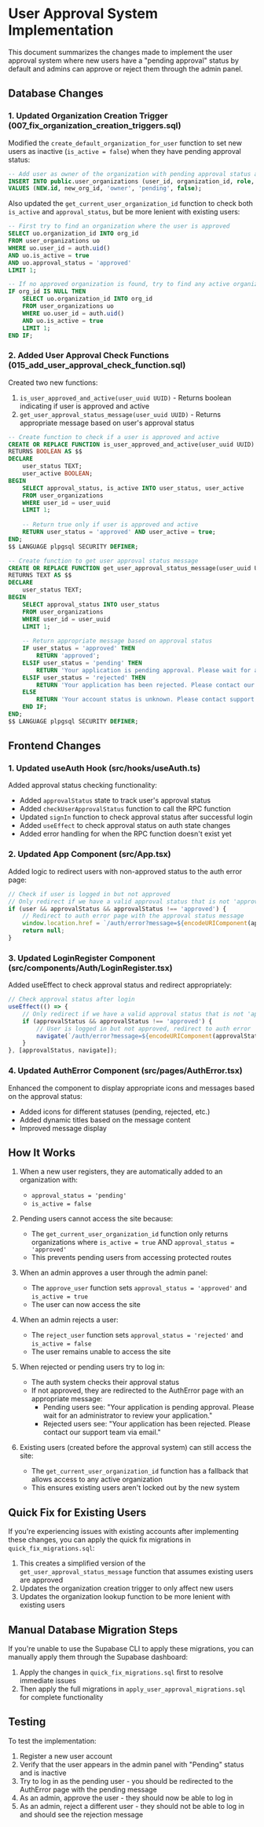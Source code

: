 # User Approval System Implementation

This document summarizes the changes made to implement the user approval system where new users have a "pending approval" status by default and admins can approve or reject them through the admin panel.

## Database Changes

### 1. Updated Organization Creation Trigger (007_fix_organization_creation_triggers.sql)

Modified the `create_default_organization_for_user` function to set new users as inactive (`is_active = false`) when they have pending approval status:

```sql
-- Add user as owner of the organization with pending approval status and inactive
INSERT INTO public.user_organizations (user_id, organization_id, role, approval_status, is_active)
VALUES (NEW.id, new_org_id, 'owner', 'pending', false);
```

Also updated the `get_current_user_organization_id` function to check both `is_active` and `approval_status`, but be more lenient with existing users:

```sql
-- First try to find an organization where the user is approved
SELECT uo.organization_id INTO org_id
FROM user_organizations uo
WHERE uo.user_id = auth.uid()
AND uo.is_active = true
AND uo.approval_status = 'approved'
LIMIT 1;

-- If no approved organization is found, try to find any active organization (for existing users)
IF org_id IS NULL THEN
    SELECT uo.organization_id INTO org_id
    FROM user_organizations uo
    WHERE uo.user_id = auth.uid()
    AND uo.is_active = true
    LIMIT 1;
END IF;
```

### 2. Added User Approval Check Functions (015_add_user_approval_check_function.sql)

Created two new functions:

1. `is_user_approved_and_active(user_uuid UUID)` - Returns boolean indicating if user is approved and active
2. `get_user_approval_status_message(user_uuid UUID)` - Returns appropriate message based on user's approval status

```sql
-- Create function to check if a user is approved and active
CREATE OR REPLACE FUNCTION is_user_approved_and_active(user_uuid UUID)
RETURNS BOOLEAN AS $$
DECLARE
    user_status TEXT;
    user_active BOOLEAN;
BEGIN
    SELECT approval_status, is_active INTO user_status, user_active
    FROM user_organizations 
    WHERE user_id = user_uuid
    LIMIT 1;
    
    -- Return true only if user is approved and active
    RETURN user_status = 'approved' AND user_active = true;
END;
$$ LANGUAGE plpgsql SECURITY DEFINER;

-- Create function to get user approval status message
CREATE OR REPLACE FUNCTION get_user_approval_status_message(user_uuid UUID)
RETURNS TEXT AS $$
DECLARE
    user_status TEXT;
BEGIN
    SELECT approval_status INTO user_status
    FROM user_organizations 
    WHERE user_id = user_uuid
    LIMIT 1;
    
    -- Return appropriate message based on approval status
    IF user_status = 'approved' THEN
        RETURN 'approved';
    ELSIF user_status = 'pending' THEN
        RETURN 'Your application is pending approval. Please wait for an administrator to review your application.';
    ELSIF user_status = 'rejected' THEN
        RETURN 'Your application has been rejected. Please contact our support team via email.';
    ELSE
        RETURN 'Your account status is unknown. Please contact support.';
    END IF;
END;
$$ LANGUAGE plpgsql SECURITY DEFINER;
```

## Frontend Changes

### 1. Updated useAuth Hook (src/hooks/useAuth.ts)

Added approval status checking functionality:

- Added `approvalStatus` state to track user's approval status
- Added `checkUserApprovalStatus` function to call the RPC function
- Updated `signIn` function to check approval status after successful login
- Added `useEffect` to check approval status on auth state changes
- Added error handling for when the RPC function doesn't exist yet

### 2. Updated App Component (src/App.tsx)

Added logic to redirect users with non-approved status to the auth error page:

```typescript
// Check if user is logged in but not approved
// Only redirect if we have a valid approval status that is not 'approved'
if (user && approvalStatus && approvalStatus !== 'approved') {
    // Redirect to auth error page with the approval status message
    window.location.href = `/auth/error?message=${encodeURIComponent(approvalStatus)}`;
    return null;
}
```

### 3. Updated LoginRegister Component (src/components/Auth/LoginRegister.tsx)

Added useEffect to check approval status and redirect appropriately:

```typescript
// Check approval status after login
useEffect(() => {
    // Only redirect if we have a valid approval status that is not 'approved'
    if (approvalStatus && approvalStatus !== 'approved') {
        // User is logged in but not approved, redirect to auth error
        navigate(`/auth/error?message=${encodeURIComponent(approvalStatus)}`);
    }
}, [approvalStatus, navigate]);
```

### 4. Updated AuthError Component (src/pages/AuthError.tsx)

Enhanced the component to display appropriate icons and messages based on the approval status:

- Added icons for different statuses (pending, rejected, etc.)
- Added dynamic titles based on the message content
- Improved message display

## How It Works

1. When a new user registers, they are automatically added to an organization with:
   - `approval_status = 'pending'`
   - `is_active = false`

2. Pending users cannot access the site because:
   - The `get_current_user_organization_id` function only returns organizations where `is_active = true` AND `approval_status = 'approved'`
   - This prevents pending users from accessing protected routes

3. When an admin approves a user through the admin panel:
   - The `approve_user` function sets `approval_status = 'approved'` and `is_active = true`
   - The user can now access the site

4. When an admin rejects a user:
   - The `reject_user` function sets `approval_status = 'rejected'` and `is_active = false`
   - The user remains unable to access the site

5. When rejected or pending users try to log in:
   - The auth system checks their approval status
   - If not approved, they are redirected to the AuthError page with an appropriate message:
     - Pending users see: "Your application is pending approval. Please wait for an administrator to review your application."
     - Rejected users see: "Your application has been rejected. Please contact our support team via email."

6. Existing users (created before the approval system) can still access the site:
   - The `get_current_user_organization_id` function has a fallback that allows access to any active organization
   - This ensures existing users aren't locked out by the new system

## Quick Fix for Existing Users

If you're experiencing issues with existing accounts after implementing these changes, you can apply the quick fix migrations in `quick_fix_migrations.sql`:

1. This creates a simplified version of the `get_user_approval_status_message` function that assumes existing users are approved
2. Updates the organization creation trigger to only affect new users
3. Updates the organization lookup function to be more lenient with existing users

## Manual Database Migration Steps

If you're unable to use the Supabase CLI to apply these migrations, you can manually apply them through the Supabase dashboard:

1. Apply the changes in `quick_fix_migrations.sql` first to resolve immediate issues
2. Then apply the full migrations in `apply_user_approval_migrations.sql` for complete functionality

## Testing

To test the implementation:

1. Register a new user account
2. Verify that the user appears in the admin panel with "Pending" status and is inactive
3. Try to log in as the pending user - you should be redirected to the AuthError page with the pending message
4. As an admin, approve the user - they should now be able to log in
5. As an admin, reject a different user - they should not be able to log in and should see the rejection message